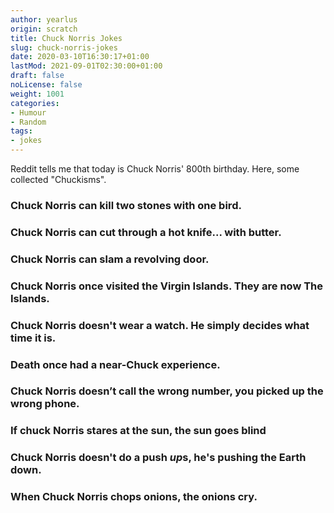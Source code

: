 ```yaml
---
author: yearlus
origin: scratch
title: Chuck Norris Jokes
slug: chuck-norris-jokes
date: 2020-03-10T16:30:17+01:00
lastMod: 2021-09-01T02:30:00+01:00
draft: false
noLicense: false
weight: 1001
categories:
- Humour
- Random
tags:
- jokes
---
```


Reddit tells me that today is Chuck Norris' 800th birthday. Here, some collected "Chuckisms".

### Chuck Norris can kill two stones with one bird.  

### Chuck Norris can cut through a hot knife... with butter.  

### Chuck Norris can slam a revolving door.  

### Chuck Norris once visited the Virgin Islands. They are now The Islands. 

### Chuck Norris doesn't wear a watch. He simply decides what time it is. 

### Death once had a near-Chuck experience.  

### Chuck Norris doesn’t call the wrong number, you picked up the wrong phone.

### If chuck Norris stares at the sun, the sun goes blind  

### Chuck Norris doesn't do a push *up*s, he's pushing the Earth down. 

### When Chuck Norris chops onions, the onions cry.  